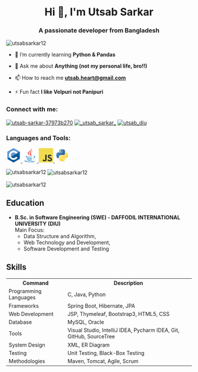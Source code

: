 <h1 align="center">Hi 👋, I'm Utsab Sarkar</h1>
<h3 align="center">A passionate developer from Bangladesh</h3>

<p align="left"> <img src="https://komarev.com/ghpvc/?username=utsabsarkar12&label=Profile%20views&color=0e75b6&style=flat" alt="utsabsarkar12" /> </p>

- 🌱 I’m currently learning **Python & Pandas**

- 💬 Ask me about **Anything (not my personal life, bro!!)**

- 📫 How to reach me **utsab.heart@gmail.com**

- ⚡ Fun fact **I like Velpuri not Panipuri**

<h3 align="left">Connect with me:</h3>
<p align="left">
<a href="https://linkedin.com/in/utsab-sarkar-37973b270" target="blank"><img align="center" src="https://raw.githubusercontent.com/rahuldkjain/github-profile-readme-generator/master/src/images/icons/Social/linked-in-alt.svg" alt="utsab-sarkar-37973b270" height="30" width="40" /></a>
<a href="https://instagram.com/_utsab_sarkar_" target="blank"><img align="center" src="https://raw.githubusercontent.com/rahuldkjain/github-profile-readme-generator/master/src/images/icons/Social/instagram.svg" alt="_utsab_sarkar_" height="30" width="40" /></a>
<a href="https://www.hackerrank.com/utsab_diu" target="blank"><img align="center" src="https://raw.githubusercontent.com/rahuldkjain/github-profile-readme-generator/master/src/images/icons/Social/hackerrank.svg" alt="utsab_diu" height="30" width="40" /></a>
</p>

<h3 align="left">Languages and Tools:</h3>
<p align="left"> <a href="https://www.cprogramming.com/" target="_blank" rel="noreferrer"> <img src="https://raw.githubusercontent.com/devicons/devicon/master/icons/c/c-original.svg" alt="c" width="40" height="40"/> </a> <a href="https://www.java.com" target="_blank" rel="noreferrer"> <img src="https://raw.githubusercontent.com/devicons/devicon/master/icons/java/java-original.svg" alt="java" width="40" height="40"/> </a> <a href="https://developer.mozilla.org/en-US/docs/Web/JavaScript" target="_blank" rel="noreferrer"> <img src="https://raw.githubusercontent.com/devicons/devicon/master/icons/javascript/javascript-original.svg" alt="javascript" width="40" height="40"/> </a> <a href="https://www.python.org" target="_blank" rel="noreferrer"> <img src="https://raw.githubusercontent.com/devicons/devicon/master/icons/python/python-original.svg" alt="python" width="40" height="40"/> </a> </p>

<p><img align="left" src="https://github-readme-stats.vercel.app/api/top-langs?username=utsabsarkar12&show_icons=true&locale=en&layout=compact" alt="utsabsarkar12" /></p>

<p>&nbsp;<img align="center" src="https://github-readme-stats.vercel.app/api?username=utsabsarkar12&show_icons=true&locale=en" alt="utsabsarkar12" /></p>

<p><img align="center" src="https://github-readme-streak-stats.herokuapp.com/?user=utsabsarkar12&" alt="utsabsarkar12" /></p>


<h2>Education</h2>
    <ul>
        <li>
            <strong>B.Sc. in Software Engineering (SWE) - DAFFODIL INTERNATIONAL UNIVERSITY (DIU)</strong><br>
            Main Focus:
            <ul>
                <li>Data Structure and Algorithm,</li>
                <li>Web Technology and Development,</li>
                <li>Software Development and Testing</li>
            </ul>
        </li>
    </ul>

<h2>Skills</h2>
    <table>
        <tr>
            <th>Command</th>
            <th>Description</th>
        </tr>
        <tr>
            <td>Programming Languages</td>
            <td>C, Java, Python</td>
        </tr>
        <tr>
            <td>Frameworks</td>
            <td>Spring Boot, Hibernate, JPA</td>
        </tr>
        <tr>
            <td>Web Development</td>
            <td>JSP, Thymeleaf, Bootstrap3, HTML5, CSS</td>
        </tr>
        <tr>
            <td>Database</td>
            <td>MySQL, Oracle</td>
        </tr>
        <tr>
            <td>Tools</td>
            <td>Visual Studio, IntelliJ IDEA, Pycharm IDEA, Git, GitHub, SourceTree</td>
        </tr>
        <tr>
            <td>System Design</td>
            <td>XML, ER Diagram</td>
        </tr>
        <tr>
            <td>Testing</td>
            <td>Unit Testing, Black-Box Testing</td>
        </tr>
        <tr>
            <td>Methodologies</td>
            <td>Maven, Tomcat, Agile, Scrum</td>
        </tr>
    </table>
